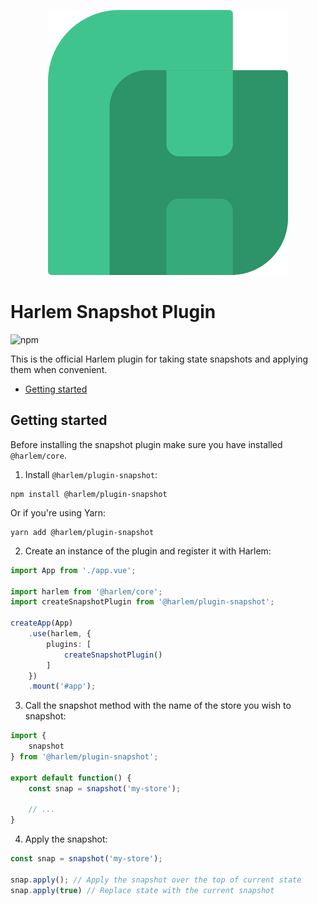 <p align="center">
    <a href="https://harlemjs.com">
        <img src="https://raw.githubusercontent.com/andrewcourtice/harlem/main/app/src/assets/images/logo-192.svg" alt="Harlem"/>
    </a>
</p>

# Harlem Snapshot Plugin

![npm](https://img.shields.io/npm/v/@harlem/plugin-snapshot)

This is the official Harlem plugin for taking state snapshots and applying them when convenient.

<!-- TOC depthfrom:2 -->

- [Getting started](#getting-started)

<!-- /TOC -->

## Getting started

Before installing the snapshot plugin make sure you have installed `@harlem/core`.

1. Install `@harlem/plugin-snapshot`:
```
npm install @harlem/plugin-snapshot
```
Or if you're using Yarn:
```
yarn add @harlem/plugin-snapshot
```

2. Create an instance of the plugin and register it with Harlem:
```typescript
import App from './app.vue';

import harlem from '@harlem/core';
import createSnapshotPlugin from '@harlem/plugin-snapshot';

createApp(App)
    .use(harlem, {
        plugins: [
            createSnapshotPlugin()
        ]
    })
    .mount('#app');
```

3. Call the snapshot method with the name of the store you wish to snapshot:
```typescript
import {
    snapshot
} from '@harlem/plugin-snapshot';

export default function() {
    const snap = snapshot('my-store');

    // ...
}
```

4. Apply the snapshot:
```typescript
const snap = snapshot('my-store');

snap.apply(); // Apply the snapshot over the top of current state
snap.apply(true) // Replace state with the current snapshot
```